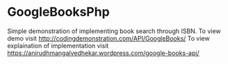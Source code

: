 # GoogleBooksPhp
Simple demonstration of implementing book search through ISBN. 
To view demo visit http://codingdemonstration.com/API/GoogleBooks/
To view explaination of implementation visit https://anirudhmangalvedhekar.wordpress.com/google-books-api/
